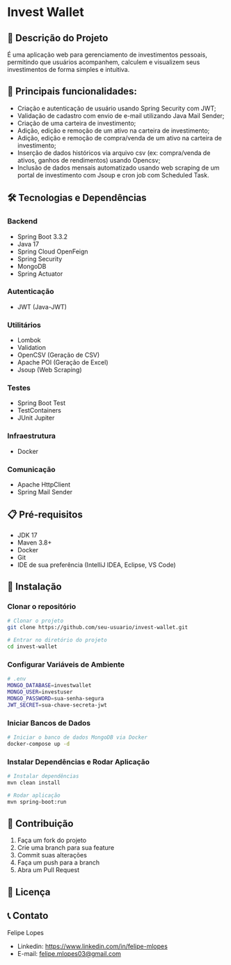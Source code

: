
# Invest Wallet

## 📌 Descrição do Projeto

É uma aplicação web para gerenciamento de investimentos pessoais, permitindo que usuários acompanhem, calculem e visualizem seus investimentos de forma simples e intuitiva.    

## 🚀 Principais funcionalidades:

- Criação e autenticação de usuário usando Spring Security com JWT;
- Validação de cadastro com envio de e-mail utilizando Java Mail Sender;
- Criação de uma carteira de investimento;
- Adição, edição e remoção de um ativo na carteira de investimento;
- Adição, edição e remoção de compra/venda de um ativo na carteira de investimento;
- Inserção de dados históricos via arquivo csv (ex: compra/venda de ativos, ganhos de rendimentos) usando Opencsv;
- Inclusão de dados mensais automatizado usando web scraping de um portal de investimento com Jsoup e cron job com Scheduled Task.

## 🛠️ Tecnologias e Dependências

### Backend
- Spring Boot 3.3.2
- Java 17
- Spring Cloud OpenFeign
- Spring Security
- MongoDB
- Spring Actuator

### Autenticação
- JWT (Java-JWT)

### Utilitários
- Lombok
- Validation
- OpenCSV (Geração de CSV)
- Apache POI (Geração de Excel)
- Jsoup (Web Scraping)

### Testes
- Spring Boot Test
- TestContainers
- JUnit Jupiter

### Infraestrutura
- Docker

### Comunicação
- Apache HttpClient
- Spring Mail Sender

## 📋 Pré-requisitos

- JDK 17
- Maven 3.8+
- Docker
- Git
- IDE de sua preferência (IntelliJ IDEA, Eclipse, VS Code)

## 🔧 Instalação

### Clonar o repositório

```bash
# Clonar o projeto
git clone https://github.com/seu-usuario/invest-wallet.git

# Entrar no diretório do projeto
cd invest-wallet
```

### Configurar Variáveis de Ambiente

```bash
# .env
MONGO_DATABASE=investwallet
MONGO_USER=investuser
MONGO_PASSWORD=sua-senha-segura
JWT_SECRET=sua-chave-secreta-jwt
```

### Iniciar Bancos de Dados

```bash
# Iniciar o banco de dados MongoDB via Docker
docker-compose up -d
```

### Instalar Dependências e Rodar Aplicação

```bash
# Instalar dependências
mvn clean install

# Rodar aplicação
mvn spring-boot:run
```

## 🤝 Contribuição

1. Faça um fork do projeto
2. Crie uma branch para sua feature
3. Commit suas alterações
4. Faça um push para a branch
5. Abra um Pull Request

## 📝 Licença

## 📞 Contato

Felipe Lopes
- Linkedin: https://www.linkedin.com/in/felipe-mlopes
- E-mail: felipe.mlopes03@gmail.com
